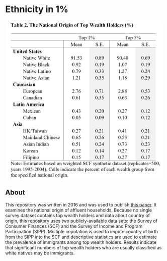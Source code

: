 Ethnicity in 1%
=====
<p align="center">
  <img src="./Images/Figure.png" height="500">
</p>

About
-----
This repository was written in 2016 and was used to publish [this paper](https://journals.plos.org/plosone/article?id=10.1371/journal.pone.0172876). It examines the national origin of affluent households. Because no single survey dataset contains top wealth holders and data about country of origin, this repository uses two publicly-available data sets: the Survey of Consumer Finances (SCF) and the Survey of Income and Program Participation (SIPP). Multiple imputation is used to impute country of birth from the SIPP into the SCF and descriptive statistics are used to estimate the prevalence of immigrants among top wealth holders. Results indicate that significant numbers of top wealth holders who are usually classified as white natives may be immigrants.
